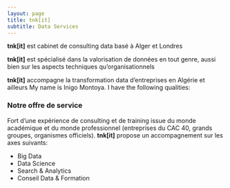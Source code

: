 ```yaml
---
layout: page
title: tnk[it]
subtitle: Data Services
---
```

**tnk[it]** est cabinet de consulting data basé à Alger et Londres

**tnk[it]** est spécialisé dans la valorisation de données en tout genre, aussi bien sur les aspects techniques qu’organisationnels

**tnk[it]** accompagne la transformation data d’entreprises en Algérie et ailleurs
My name is Inigo Montoya. I have the following qualities:

### Notre offre de service

Fort d’une expérience de consulting et de training issue du monde académique et du monde professionnel (entreprises du CAC 40, grands groupes, organismes officiels). **tnk[it]** propose un accompagnement sur les axes suivants:


- Big Data
- Data Science
- Search & Analytics
- Conseil Data & Formation


